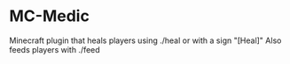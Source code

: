 # MC-Medic
Minecraft plugin that heals players using ./heal or with a sign "[Heal]"
Also feeds players with ./feed
